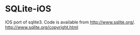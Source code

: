 SQLite-iOS
==========

IOS port of sqlite3. Code is available from http://www.sqlite.org/. http://www.sqlite.org/copyright.html